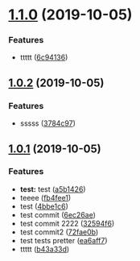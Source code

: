 # [1.1.0](https://github.com/gu091120/my-app-cil/compare/v1.0.2...v1.1.0) (2019-10-05)


### Features

* ttttt ([6c94136](https://github.com/gu091120/my-app-cil/commit/6c94136))



## [1.0.2](https://github.com/gu091120/my-app-cil/compare/v1.0.1...v1.0.2) (2019-10-05)


### Features

* sssss ([3784c97](https://github.com/gu091120/my-app-cil/commit/3784c97))



## [1.0.1](https://github.com/gu091120/my-app-cil/compare/6ec26ae...v1.0.1) (2019-10-05)


### Features

* **test:** test ([a5b1426](https://github.com/gu091120/my-app-cil/commit/a5b1426))
* teeee ([fb4fee1](https://github.com/gu091120/my-app-cil/commit/fb4fee1))
* test ([4bbe1c6](https://github.com/gu091120/my-app-cil/commit/4bbe1c6))
* test commit ([6ec26ae](https://github.com/gu091120/my-app-cil/commit/6ec26ae))
* test commit 2222 ([32594f6](https://github.com/gu091120/my-app-cil/commit/32594f6))
* test commit2 ([72fae0b](https://github.com/gu091120/my-app-cil/commit/72fae0b))
* test tests pretter ([ea6aff7](https://github.com/gu091120/my-app-cil/commit/ea6aff7))
* ttttt ([b43a33d](https://github.com/gu091120/my-app-cil/commit/b43a33d))



